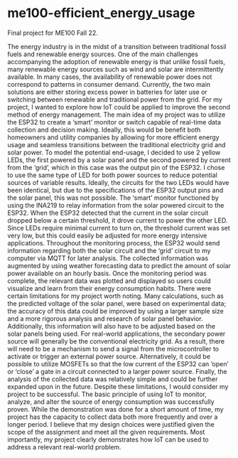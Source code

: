 # me100-efficient_energy_usage
Final project for ME100 Fall 22.


The energy industry is in the midst of a transition between traditional fossil fuels and renewable energy sources. One of the main challenges accompanying the adoption of renewable energy is that unlike fossil fuels, many renewable energy sources such as wind and solar are intermittently available. In many cases, the availability of renewable power does not correspond to patterns in consumer demand. Currently, the two main solutions are either storing excess power in batteries for later use or switching between renewable and traditional power from the grid. For my project, I wanted to explore how IoT could be applied to improve the second method of energy management. 
The main idea of my project was to utilize the ESP32 to create a ‘smart’ monitor or switch capable of real-time data collection and decision making. Ideally, this would be benefit both homeowners and utility companies by allowing for more efficient energy usage and seamless transitions between the traditional electricity grid and solar power. To model the potential end-usage, I decided to use 2 yellow LEDs, the first powered by a solar panel and the second powered by current from the ‘grid’, which in this case was the output pin of the ESP32. I chose to use the same type of LED for both power sources to reduce potential sources of variable results. Ideally, the circuits for the two LEDs would have been identical, but due to the specifications of the ESP32 output pins and the solar panel, this was not possible. 
The ‘smart’ monitor functioned by using the INA219 to relay information from the solar powered circuit to the ESP32. When the ESP32 detected that the current in the solar circuit dropped below a certain threshold, it drove current to power the other LED. Since LEDs require minimal current to turn on, the threshold current was set very low, but this could easily be adjusted for more energy intensive applications. Throughout the monitoring process, the ESP32 would send information regarding both the solar circuit and the ‘grid’ circuit to my computer via MQTT for later analysis. The collected information was augmented by using weather forecasting data to predict the amount of solar power available on an hourly basis. Once the monitoring period was complete, the relevant data was plotted and displayed so users could visualize and learn from their energy consumption habits. 
There were certain limitations for my project worth noting. Many calculations, such as the predicted voltage of the solar panel, were based on experimental data; the accuracy of this data could be improved by using a larger sample size and a more rigorous analysis and research of solar panel behavior. Additionally, this information will also have to be adjusted based on the solar panels being used. For real-world applications, the secondary power source will generally be the conventional electricity grid. As a result, there will need to be a mechanism to send a signal from the microcontroller to activate or trigger an external power source. Alternatively, it could be possible to utilize MOSFETs so that the low current of the ESP32 can ‘open’ or ‘close’ a gate in a circuit connected to a larger power source. Finally, the analysis of the collected data was relatively simple and could be further expanded upon in the future. 
Despite these limitations, I would consider my project to be successful. The basic principle of using IoT to monitor, analyze, and alter the source of energy consumption was successfully proven. While the demonstration was done for a short amount of time, my project has the capacity to collect data both more frequently and over a longer period. I believe that my design choices were justified given the scope of the assignment and meet all the given requirements. Most importantly, my project clearly demonstrates how IoT can be used to address a relevant real-world problem.
